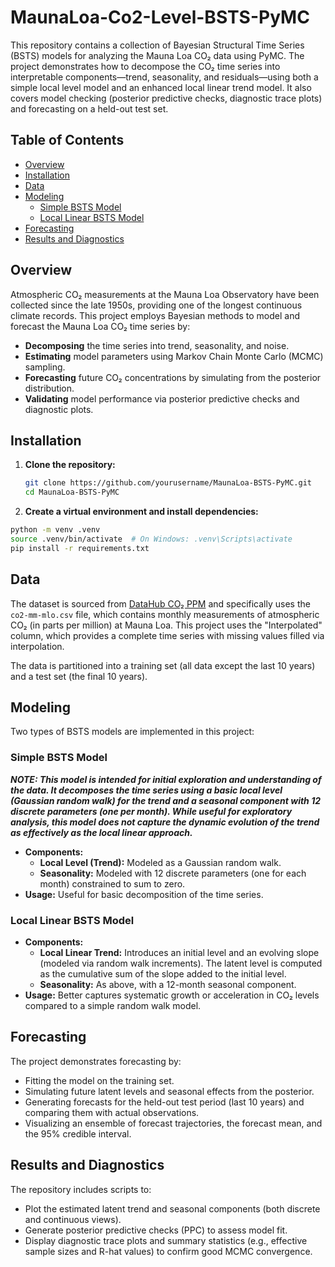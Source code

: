 # MaunaLoa-Co2-Level-BSTS-PyMC

This repository contains a collection of Bayesian Structural Time Series (BSTS) models for analyzing the Mauna Loa CO₂ data using PyMC. The project demonstrates how to decompose the CO₂ time series into interpretable components—trend, seasonality, and residuals—using both a simple local level model and an enhanced local linear trend model. It also covers model checking (posterior predictive checks, diagnostic trace plots) and forecasting on a held-out test set.

## Table of Contents

- [Overview](#overview)
- [Installation](#installation)
- [Data](#data)
- [Modeling](#modeling)
  - [Simple BSTS Model](#simple-bsts-model)
  - [Local Linear BSTS Model](#local-linear-bsts-model)
- [Forecasting](#forecasting)
- [Results and Diagnostics](#results-and-diagnostics)


## Overview

Atmospheric CO₂ measurements at the Mauna Loa Observatory have been collected since the late 1950s, providing one of the longest continuous climate records. This project employs Bayesian methods to model and forecast the Mauna Loa CO₂ time series by:

- **Decomposing** the time series into trend, seasonality, and noise.
- **Estimating** model parameters using Markov Chain Monte Carlo (MCMC) sampling.
- **Forecasting** future CO₂ concentrations by simulating from the posterior distribution.
- **Validating** model performance via posterior predictive checks and diagnostic plots.

## Installation

1. **Clone the repository:**

   ```bash
   git clone https://github.com/yourusername/MaunaLoa-BSTS-PyMC.git
   cd MaunaLoa-BSTS-PyMC

2. **Create a virtual environment and install dependencies:**

``` bash
python -m venv .venv
source .venv/bin/activate  # On Windows: .venv\Scripts\activate
pip install -r requirements.txt
```

## Data

The dataset is sourced from [DataHub CO₂ PPM](https://datahub.io/core/co2-ppm) and specifically uses the `co2-mm-mlo.csv` file, which contains monthly measurements of atmospheric CO₂ (in parts per million) at Mauna Loa. This project uses the "Interpolated" column, which provides a complete time series with missing values filled via interpolation.

The data is partitioned into a training set (all data except the last 10 years) and a test set (the final 10 years).

## Modeling

Two types of BSTS models are implemented in this project:

### Simple BSTS Model

***NOTE: This model is intended for initial exploration and understanding of the data. It decomposes the time series using a basic local level (Gaussian random walk) for the trend and a seasonal component with 12 discrete parameters (one per month).  While useful for exploratory analysis, this model does not capture the dynamic evolution of the trend as effectively as the local linear approach.***

- **Components:**
  - **Local Level (Trend):** Modeled as a Gaussian random walk.
  - **Seasonality:** Modeled with 12 discrete parameters (one for each month) constrained to sum to zero.
- **Usage:** Useful for basic decomposition of the time series.

### Local Linear BSTS Model

- **Components:**
  - **Local Linear Trend:** Introduces an initial level and an evolving slope (modeled via random walk increments). The latent level is computed as the cumulative sum of the slope added to the initial level.
  - **Seasonality:** As above, with a 12-month seasonal component.
- **Usage:** Better captures systematic growth or acceleration in CO₂ levels compared to a simple random walk model.

## Forecasting

The project demonstrates forecasting by:

- Fitting the model on the training set.
- Simulating future latent levels and seasonal effects from the posterior.
- Generating forecasts for the held-out test period (last 10 years) and comparing them with actual observations.
- Visualizing an ensemble of forecast trajectories, the forecast mean, and the 95% credible interval.

## Results and Diagnostics

The repository includes scripts to:

- Plot the estimated latent trend and seasonal components (both discrete and continuous views).
- Generate posterior predictive checks (PPC) to assess model fit.
- Display diagnostic trace plots and summary statistics (e.g., effective sample sizes and R-hat values) to confirm good MCMC convergence.


